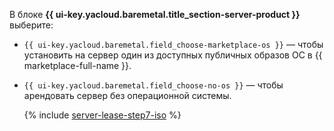 В блоке **{{ ui-key.yacloud.baremetal.title_section-server-product }}** выберите:
  
* `{{ ui-key.yacloud.baremetal.field_choose-marketplace-os }}` — чтобы установить на сервер один из доступных публичных образов ОС в {{ marketplace-full-name }}.
* `{{ ui-key.yacloud.baremetal.field_choose-no-os }}` — чтобы арендовать сервер без операционной системы.

    {% include [server-lease-step7-iso](server-lease-step7-iso.md) %}